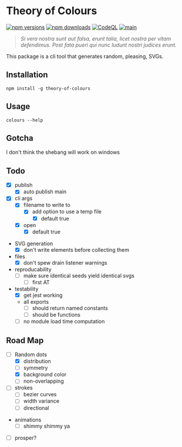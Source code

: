 # Theory of Colours
[![npm versions](https://img.shields.io/npm/v/theory-of-colours)](https://www.npmjs.com/package/theory-of-colours?activeTab=versions)
[![npm downloads](https://img.shields.io/npm/dw/theory-of-colours)](https://www.npmjs.com/package/theory-of-colours)
[![CodeQL](https://github.com/AndreasChristianson/theory-of-colours/actions/workflows/codeql-analysis.yaml/badge.svg)](https://github.com/AndreasChristianson/theory-of-colours/actions/workflows/codeql-analysis.yaml)
[![main](https://github.com/AndreasChristianson/theory-of-colours/actions/workflows/publish.yaml/badge.svg)](https://github.com/AndreasChristianson/theory-of-colours/actions/workflows/publish.yaml)

> _Si vera nostra sunt aut falsa, erunt talia, licet nostra per vitam defendimus. Post fata pueri qui nunc ludunt nostri judices erunt._

This package is a cli tool that generates random, pleasing, SVGs.

## Installation

`npm install -g theory-of-colours`

## Usage

`colours --help`

## Gotcha

I don't think the shebang will work on windows

## Todo

- [x] publish
  - [x] auto publish main
- [x] cli args
  - [x] filename to write to
    - [x] add option to use a temp file
      - [x] default true
  - [x] open
    - [x] default true
- SVG generation
  - [x] don't write elements before collecting them
- files
  - [x] don't spew drain listener warnings
- reproducability
  - [ ] make sure identical seeds yield identical svgs
    - [ ] first AT
- testability
  - [x] get jest working
  - all exports
    - [ ] should return named constants
    - [ ] should be functions
  - [ ] no module load time computation

## Road Map

- [ ] Random dots
  - [x] distribution
  - [ ] symmetry
  - [x] background color
  - [ ] non-overlapping
- [ ] strokes
  - [ ] bezier curves
  - [ ] width variance
  - [ ] directional
- animations
  - [ ] shimmy shimmy ya
- [ ] prosper?
